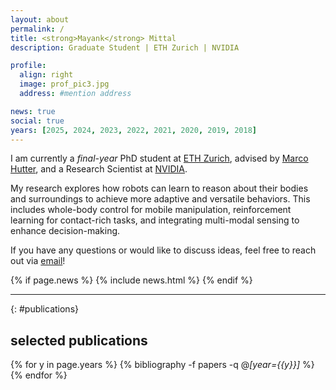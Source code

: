 ```yaml
---
layout: about
permalink: /
title: <strong>Mayank</strong> Mittal
description: Graduate Student | ETH Zurich | NVIDIA

profile:
  align: right
  image: prof_pic3.jpg
  address: #mention address

news: true
social: true
years: [2025, 2024, 2023, 2022, 2021, 2020, 2019, 2018]
---
```


I am currently a *final-year* PhD student at [ETH Zurich](https://ethz.ch/en.html), advised by [Marco Hutter](http://www.rsl.ethz.ch/the-lab/people/person-detail.html?persid=121911), and a Research Scientist at [NVIDIA](https://www.nvidia.com/en-us/research/).

My research explores how robots can learn to reason about their bodies and surroundings to achieve more adaptive and
versatile behaviors. This includes whole-body control for mobile manipulation, reinforcement learning for contact-rich tasks, and integrating multi-modal sensing to enhance decision-making.

<!-- Over the span of my career, I have had the opportunity to work with some amazing robotic groups
on many different robotic platforms.
I have been a visiting intern at the [Vector Institute](https://vectorinstitute.ai/),
a research intern at [NNAISENSE](https://nnaisense.com/), and a part-time research engineer
at [ETH Zurich](https://ethz.ch/en.html). During my Bachelor's at [IIT Kanpur](http://www.iitk.ac.in/ee/), I worked
at University of Freiburg, Germany with [Abhinav Valada](http://www2.informatik.uni-freiburg.de/~valada/) and [Wolfram Burgard](http://www2.informatik.uni-freiburg.de/~burgard/).
I also founded the [AUV-IITK](https://auv-iitk.github.io/#/landing-page) team. -->

If you have any questions or would like to discuss ideas, feel free to reach out via
[email](mailto:mittalma@ethz.ch)!

<!-- _Shameless promotion:_  
For undergrad/graduate students at [ETH Zurich](https://ethz.ch/en.html): In case you are looking for semester projects or master thesis, please check [here](https://rsl.ethz.ch/education-students.html) for available projects with me and other amazing people in our group! -->

<div class="post">

  {% if page.news %}
    {% include news.html %}
  {% endif %}

</div>

---

{: #publications}
## __selected publications__

{% for y in page.years %}
  {% bibliography -f papers -q @*[year={{y}}]* %}
{% endfor %}
